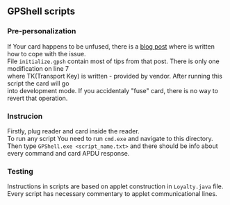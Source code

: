 ## GPShell scripts

### Pre-personalization

If Your card happens to be unfused, there is a [blog post](https://curriegrad2004.ca/2017/02/dealing-with-unfused-jcop-java-cards-sold-from-aliexpress-or-ebay/)
where is written how to cope with the issue.<br/>File `initialize.gpsh` contain most of tips from that post.
There is only one modification on line 7<br/>
where TK(Transport Key) is written - provided by vendor.
After running this script the card will go<br/>into development mode. If you accidentaly "fuse" card, there is no way to revert that operation.

### Instrucion
Firstly, plug reader and card inside the reader.<br/>
To run any script You need to run `cmd.exe` and navigate to this directory. <br/>
Then type `GPShell.exe <script_name.txt>` and there should be info about every command and card APDU response.

### Testing

Instructions in scripts are based on applet construction in `Loyalty.java` file.<br/>
Every script has necessary commentary to applet communicational lines.